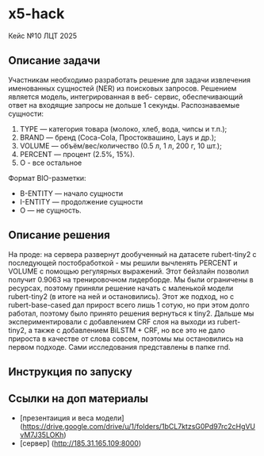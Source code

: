 # x5-hack
Кейс №10 ЛЦТ 2025


## Описание задачи
Участникам необходимо разработать решение для задачи извлечения именованных сущностей (NER) из поисковых запросов. Решением является модель, интегрированная в веб- сервис, обеспечивающий ответ на входящие запросы не дольше 1 секунды.
Распознаваемые сущности:
1. TYPE — категория товара (молоко, хлеб, вода, чипсы и т.п.);
2. BRAND — бренд (Coca-Cola, Простоквашино, Lays и др.);
3. VOLUME — объём/вес/количество (0.5 л, 1 л, 200 г, 10 шт.);
4. PERCENT — процент (2.5%, 15%).
5. O - все остальное

Формат BIO-разметки:
- B-ENTITY — начало сущности
- I-ENTITY — продолжение сущности
- O — не сущность.

## Описание решения
На проде: на сервера развернут дообученный на датасете rubert-tiny2 с последующей постобработкой - мы решили вычленять PERCENT и VOLUME с помощью регулярных выражений. Этот бейзлайн позволил получит 0.9063 на тренировочном лидерборде. 
Мы были ограничены в ресурсах, поэтому приняли решение начать с маленькой модели rubert-tiny2 (в итоге на ней и остановились). Этот же подход, но с rubert-base-cased дал прирост всего лишь 1 сотую, но при этом долго работал, поэтому было принято решения вернуться к tiny2.
Дальше мы экспериментировали с добавлением CRF слоя на выходи из rubert-tiny2, а также с добавлением BiLSTM + CRF, но все это не дало прироста в качестве от слова совсем, поэтомы мы остановились на первом подходе. Сами исследования представлены в папке rnd.

## Инструкция по запуску


## Ссылки на доп материалы
- [презентаиция и веса модели] (https://drive.google.com/drive/u/1/folders/1bCL7ktzsG0Pd97rc2cHgVUvM7J35LOKh)
- [сервер] (http://185.31.165.109:8000)
